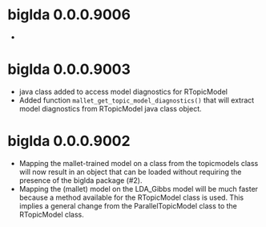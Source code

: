 biglda 0.0.0.9006
=================
* 

biglda 0.0.0.9003
=================
* java class added to access model diagnostics for RTopicModel
* Added function `mallet_get_topic_model_diagnostics()` that will extract model diagnostics
  from RTopicModel java class object.


biglda 0.0.0.9002
=================

* Mapping the mallet-trained model on a class from the topicmodels class will now result in 
an object that can be loaded without requiring the presence of the biglda package (#2).
* Mapping the (mallet) model on the LDA_Gibbs model will be much faster because a method 
available for the RTopicModel class is used. This implies a general change from the 
ParallelTopicModel class to the RTopicModel class.
